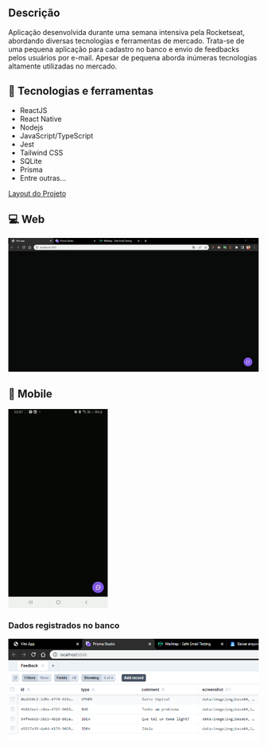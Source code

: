 ## Descrição
Aplicação desenvolvida durante uma semana intensiva pela Rocketseat, abordando diversas tecnologias e ferramentas de mercado. Trata-se de uma pequena aplicação para cadastro no banco e envio de feedbacks pelos usuários por e-mail. Apesar de pequena aborda inúmeras tecnologias altamente utilizadas no mercado.

## 🚀 Tecnologias e ferramentas
- ReactJS
- React Native
- Nodejs
- JavaScript/TypeScript
- Jest
- Tailwind CSS
- SQLite
- Prisma
- Entre outras...

[Layout do Projeto](https://www.figma.com/community/file/1102912516166573468/Feedback-Widget)

## 💻 Web
![Web](./archives/web.gif)

## 📱 Mobile
![Web](./archives/mobile.gif)

### Dados registrados no banco
![Web](./archives/mobile-prisma-studio.png)
